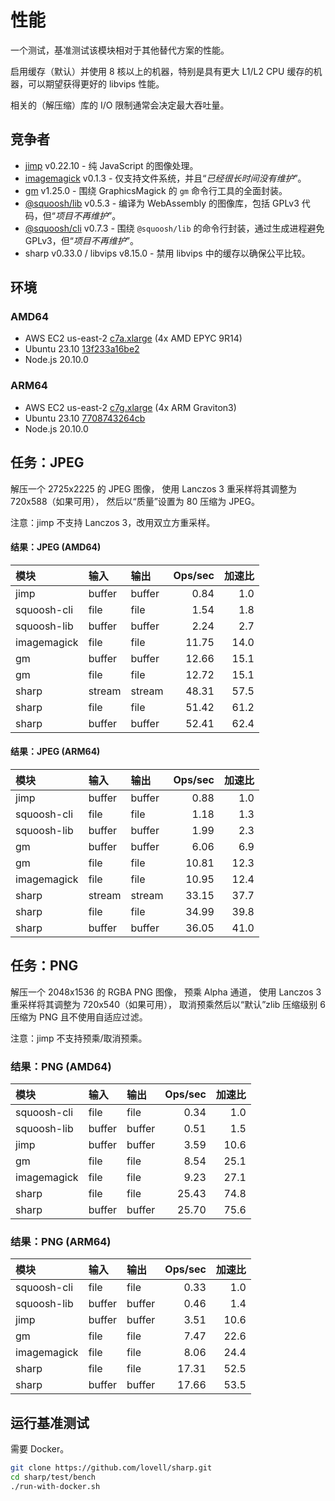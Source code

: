 # 性能

一个测试，基准测试该模块相对于其他替代方案的性能。

启用缓存（默认）并使用 8 核以上的机器，特别是具有更大 L1/L2 CPU 缓存的机器，可以期望获得更好的 libvips 性能。

相关的（解压缩）库的 I/O 限制通常会决定最大吞吐量。

## 竞争者

* [jimp](https://www.npmjs.com/package/jimp) v0.22.10 - 纯 JavaScript 的图像处理。
* [imagemagick](https://www.npmjs.com/package/imagemagick) v0.1.3 - 仅支持文件系统，并且“*已经很长时间没有维护*”。
* [gm](https://www.npmjs.com/package/gm) v1.25.0 - 围绕 GraphicsMagick 的 `gm` 命令行工具的全面封装。
* [@squoosh/lib](https://www.npmjs.com/package/@squoosh/lib) v0.5.3 - 编译为 WebAssembly 的图像库，包括 GPLv3 代码，但“*项目不再维护*”。
* [@squoosh/cli](https://www.npmjs.com/package/@squoosh/cli) v0.7.3 - 围绕 `@squoosh/lib` 的命令行封装，通过生成进程避免 GPLv3，但“*项目不再维护*”。
* sharp v0.33.0 / libvips v8.15.0 - 禁用 libvips 中的缓存以确保公平比较。

## 环境

### AMD64

* AWS EC2 us-east-2 [c7a.xlarge](https://aws.amazon.com/ec2/instance-types/c7a/) (4x AMD EPYC 9R14)
* Ubuntu 23.10 [13f233a16be2](https://hub.docker.com/layers/library/ubuntu/23.10/images/sha256-13f233a16be210b57907b98b0d927ceff7571df390701e14fe1f3901b2c4a4d7)
* Node.js 20.10.0

### ARM64

* AWS EC2 us-east-2 [c7g.xlarge](https://aws.amazon.com/ec2/instance-types/c7g/) (4x ARM Graviton3)
* Ubuntu 23.10 [7708743264cb](https://hub.docker.com/layers/library/ubuntu/23.10/images/sha256-7708743264cbb7f6cf7fc13e915faece45a6cdda455748bc55e58e8de3d27b63)
* Node.js 20.10.0

## 任务：JPEG

解压一个 2725x2225 的 JPEG 图像，
使用 Lanczos 3 重采样将其调整为 720x588（如果可用），
然后以“质量”设置为 80 压缩为 JPEG。

注意：jimp 不支持 Lanczos 3，改用双立方重采样。

#### 结果：JPEG (AMD64)

| 模块               | 输入   | 输出   | Ops/sec | 加速比 |
| :----------------- | :----- | :----- | ------: | -------: |
| jimp               | buffer | buffer |    0.84 |      1.0 |
| squoosh-cli        | file   | file   |    1.54 |      1.8 |
| squoosh-lib        | buffer | buffer |    2.24 |      2.7 |
| imagemagick        | file   | file   |   11.75 |     14.0 |
| gm                 | buffer | buffer |   12.66 |     15.1 |
| gm                 | file   | file   |   12.72 |     15.1 |
| sharp              | stream | stream |   48.31 |     57.5 |
| sharp              | file   | file   |   51.42 |     61.2 |
| sharp              | buffer | buffer |   52.41 |     62.4 |

#### 结果：JPEG (ARM64)

| 模块               | 输入   | 输出   | Ops/sec | 加速比 |
| :----------------- | :----- | :----- | ------: | -------: |
| jimp               | buffer | buffer |    0.88 |      1.0 |
| squoosh-cli        | file   | file   |    1.18 |      1.3 |
| squoosh-lib        | buffer | buffer |    1.99 |      2.3 |
| gm                 | buffer | buffer |    6.06 |      6.9 |
| gm                 | file   | file   |   10.81 |     12.3 |
| imagemagick        | file   | file   |   10.95 |     12.4 |
| sharp              | stream | stream |   33.15 |     37.7 |
| sharp              | file   | file   |   34.99 |     39.8 |
| sharp              | buffer | buffer |   36.05 |     41.0 |

## 任务：PNG

解压一个 2048x1536 的 RGBA PNG 图像，
预乘 Alpha 通道，
使用 Lanczos 3 重采样将其调整为 720x540（如果可用），
取消预乘然后以“默认”zlib 压缩级别 6 压缩为 PNG
且不使用自适应过滤。

注意：jimp 不支持预乘/取消预乘。

### 结果：PNG (AMD64)

| 模块               | 输入   | 输出   | Ops/sec | 加速比 |
| :----------------- | :----- | :----- | ------: | -------: |
| squoosh-cli        | file   | file   |    0.34 |      1.0 |
| squoosh-lib        | buffer | buffer |    0.51 |      1.5 |
| jimp               | buffer | buffer |    3.59 |     10.6 |
| gm                 | file   | file   |    8.54 |     25.1 |
| imagemagick        | file   | file   |    9.23 |     27.1 |
| sharp              | file   | file   |   25.43 |     74.8 |
| sharp              | buffer | buffer |   25.70 |     75.6 |

### 结果：PNG (ARM64)

| 模块               | 输入   | 输出   | Ops/sec | 加速比 |
| :----------------- | :----- | :----- | ------: | -------: |
| squoosh-cli        | file   | file   |    0.33 |      1.0 |
| squoosh-lib        | buffer | buffer |    0.46 |      1.4 |
| jimp               | buffer | buffer |    3.51 |     10.6 |
| gm                 | file   | file   |    7.47 |     22.6 |
| imagemagick        | file   | file   |    8.06 |     24.4 |
| sharp              | file   | file   |   17.31 |     52.5 |
| sharp              | buffer | buffer |   17.66 |     53.5 |

## 运行基准测试

需要 Docker。

```sh
git clone https://github.com/lovell/sharp.git
cd sharp/test/bench
./run-with-docker.sh
```
